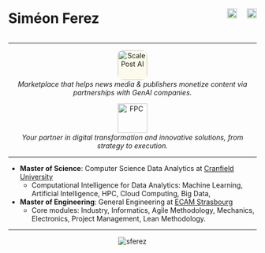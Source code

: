 <div style="display: flex; justify-content: space-between; align-items: center;">
  <h1>Siméon Ferez</h1>
  <div style="display: flex; gap: 20px;">
    <a href="https://www.linkedin.com/in/simeon-ferez/?locale=en_US" target="_blank">
      <img src="https://cdn-icons-png.flaticon.com/512/174/174857.png" height="20px"/>
    </a>
    <a href="https://medium.com/@simeon.ferez" target="_blank">
      <img src="https://upload.wikimedia.org/wikipedia/commons/thumb/e/ec/Medium_logo_Monogram.svg/390px-Medium_logo_Monogram.svg.png" height="20px"/>
    </a>
  </div>
</div>

---

<p align="center">
  <a href="https://scalepost.ai" target="_blank">
    <img src="https://framerusercontent.com/images/2L7iY2YnmxeBgK8MsGbiiHxRM4g.png" alt="ScalePost AI" height="60px" style="background-color: #fcfbeb; border-radius: 10px;"/>
  </a>
  <br />
  <em>Marketplace that helps news media & publishers monetize content via partnerships with GenAI companies.</em>
</p>

<p align="center">
  <a href="https://groupfpc.com" target="_blank">
    <img src="https://www.groupfpc.com/Txt_Up_Gradient_Icon.svg" alt="FPC" height="60px"/>
  </a>
  <br />
  <em>Your partner in digital transformation and innovative solutions, from strategy to execution.</em>
</p>

---

  - **Master of Science**: Computer Science Data Analytics at [Cranfield University](https://www.cranfield.ac.uk/courses/taught/computational-intelligence-for-data-analytics)
    - Computational Intelligence for Data Analytics: Machine Learning, Artificial Intelligence, HPC, Cloud Computing, Big Data, 
  - **Master of Engineering**: General Engineering at [ECAM Strasbourg](https://www.ecam.fr/en/)
    - Core modules: Industry, Informatics, Agile Methodology, Mechanics, Electronics, Project Management, Lean Methodology.

---

<p align="center"><img src="https://komarev.com/ghpvc/?username=sferez&label=Profile%20views&color=0e75b6&style=flat" alt="sferez" /></p>
